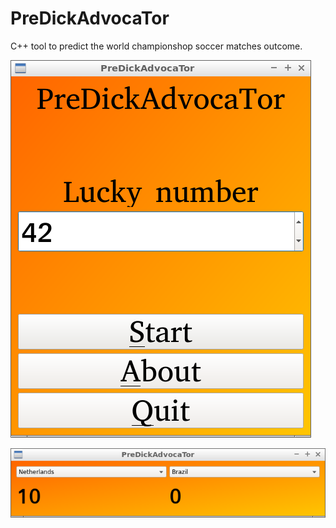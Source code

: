 # PreDickAdvocaTor

C++ tool to predict the world championshop soccer matches outcome.

![PreDickAdvocaTor menu 3.0](Screenshots/PreDickAdvocaTorMenu_3_0.png)

![PreDickAdvocaTor main screen 3.0](Screenshots/PreDickAdvocaTor_3_0.png)
